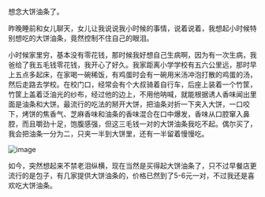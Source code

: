 想念大饼油条了。

 

昨晚睡前和女儿聊天，女儿让我说说我小时候的事情，说着说着，我想起小时候特别想吃的大饼油条，竟然控制不住自己的眼泪。

 

小时候家里穷，基本没有零花钱，那时候我好想自己生病啊，因为有一次生病，我爸给了我五毛钱零花钱，我开心了好久。我家距离小学学校有五六公里远，那时早上五点多起床，在家喝一碗稀饭，有鸡蛋时会有一碗用米汤冲泡打散的鸡蛋的汤，然后走路去学校。在校门口，经常会有个大叔骑着自行车，后座上装着一个竹筐，竹筐上盖着泛油光的纱布，经过他的边上，不用他呐喊，就能根据诱人香味闻出里面是油条和大饼。最流行的吃法的掰开大饼，把油条对折一下夹入大饼，一口咬下，烤饼的焦香气、芝麻香味和油条的香味混合在口中爆发，香味从口腔窜入鼻腔，而且嚼劲十足，饱腹感强，但这三毛钱一对的大饼油条我吃不起。偶尔买了，我会把油条一分为二，只夹一半到大饼里，还有一半留着慢慢吃。

 
![image](https://github.com/jdzj/ji/assets/2352309/80be38d2-b81f-4f5a-b784-37efdf7b2c32)


如今，突然想起来不禁老泪纵横，现在当然是买得起大饼油条了，只不过早餐店更流行的是包子，有几家提供大饼油条的，价格已然到了5-6元一对，不过我还是喜欢吃大饼油条。
<!-- ##{"timestamp":1669391922}## -->